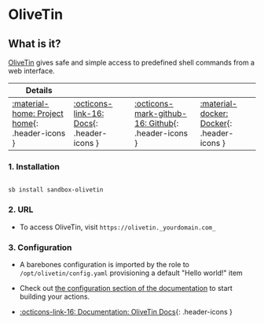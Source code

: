 # OliveTin

## What is it?

[OliveTin](https://olivetin.app/) gives safe and simple access to predefined shell commands from a web interface.

| Details     |             |             |             |
|-------------|-------------|-------------|-------------|
| [:material-home: Project home](https://olivetin.app/){: .header-icons } | [:octicons-link-16: Docs](https://docs.olivetin.app/){: .header-icons } | [:octicons-mark-github-16: Github](https://github.com/OliveTin/OliveTin){: .header-icons } | [:material-docker: Docker](https://hub.docker.com/r/jamesread/olivetin){: .header-icons }|

### 1. Installation

``` shell

sb install sandbox-olivetin

```

### 2. URL

- To access OliveTin, visit `https://olivetin._yourdomain.com_`

### 3. Configuration

- A barebones configuration is imported by the role to `/opt/olivetin/config.yaml` provisioning a default "Hello world!" item

- Check out [the configuration section of the documentation](https://docs.olivetin.app/config.html) to start building your actions.

- [:octicons-link-16: Documentation: OliveTin Docs](https://docs.olivetin.app/){: .header-icons }
